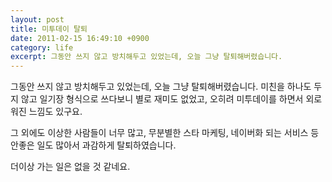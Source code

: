 ```yaml
---
layout: post
title: 미투데이 탈퇴
date: 2011-02-15 16:49:10 +0900
category: life
excerpt: 그동안 쓰지 않고 방치해두고 있었는데, 오늘 그냥 탈퇴해버렸습니다.
---
```


그동안 쓰지 않고 방치해두고 있었는데, 오늘 그냥 탈퇴해버렸습니다. 미친을 하나도 두지 않고 일기장 형식으로 쓰다보니 별로 재미도 없었고, 오히려 미투데이를 하면서 외로워진 느낌도 있구요.

그 외에도 이상한 사람들이 너무 많고, 무분별한 스타 마케팅, 네이버화 되는 서비스 등 안좋은 일도 많아서 과감하게 탈퇴하였습니다.

더이상 가는 일은 없을 것 같네요.
